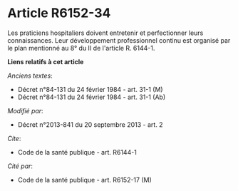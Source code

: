 # Article R6152-34

Les praticiens hospitaliers doivent entretenir et perfectionner leurs connaissances. Leur développement professionnel continu
est organisé par le plan   mentionné au 8° du II de l'article R. 6144-1.

**Liens relatifs à cet article**

_Anciens textes_:

  - Décret n°84-131 du 24 février 1984 - art. 31-1 (M)
  - Décret n°84-131 du 24 février 1984 - art. 31-1 (Ab)

_Modifié par_:

  - Décret n°2013-841 du 20 septembre 2013 - art. 2

_Cite_:

  - Code de la santé publique - art. R6144-1

_Cité par_:

  - Code de la santé publique - art. R6152-17 (M)
